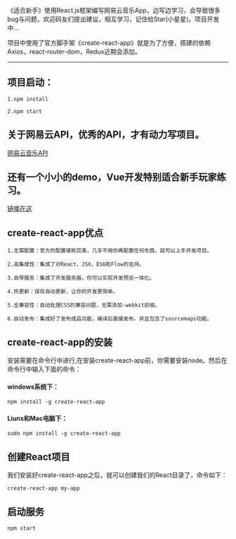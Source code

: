 《适合新手》使用React.js框架编写网易云音乐App，边写边学习，会导致很多bug与问题，欢迎码友们提出建议，相互学习，记住给Star(小星星)。项目开发中...


项目中使用了官方脚手架《create-react-app》就是为了方便，搭建的依赖Axios，react-router-dom，Redux近期会添加。

--------

## 项目启动：

    1.npm install

    2.npm start

## 关于网易云API，优秀的API，才有动力写项目。

[网易云音乐API](https://binaryify.github.io/NeteaseCloudMusicApi/#/)  

## 还有一个小小的demo，Vue开发特别适合新手玩家练习。

[链接在这](https://github.com/wcyx666/vue-douban) 

## create-react-app优点

    1.无需配置：官方的配置堪称完美，几乎不用你再配置任何东西，就可以上手开发项目。

    2.高集成性：集成了对React，JSX，ES6和Flow的支持。

    3.自带服务：集成了开发服务器，你可以实现开发预览一体化。

    4.热更新：保存自动更新，让你的开发更简单。

    5.全兼容性：自动处理CSS的兼容问题，无需添加-webkit前缀。

    6.自动发布：集成好了发布成品功能，编译后直接发布，并且包含了sourcemaps功能。

## create-react-app的安装

安装需要在命令行中进行,在安装create-react-app前，你需要安装node。然后在命令行中输入下面的命令：

#### windows系统下：

    npm install -g create-react-app

#### Liunx和Mac电脑下：
    
    sudo npm install -g create-react-app

## 创建React项目

我们安装好create-react-app之后，就可以创建我们的React目录了，命令如下：

    create-react-app my-app

## 启动服务

    npm start








